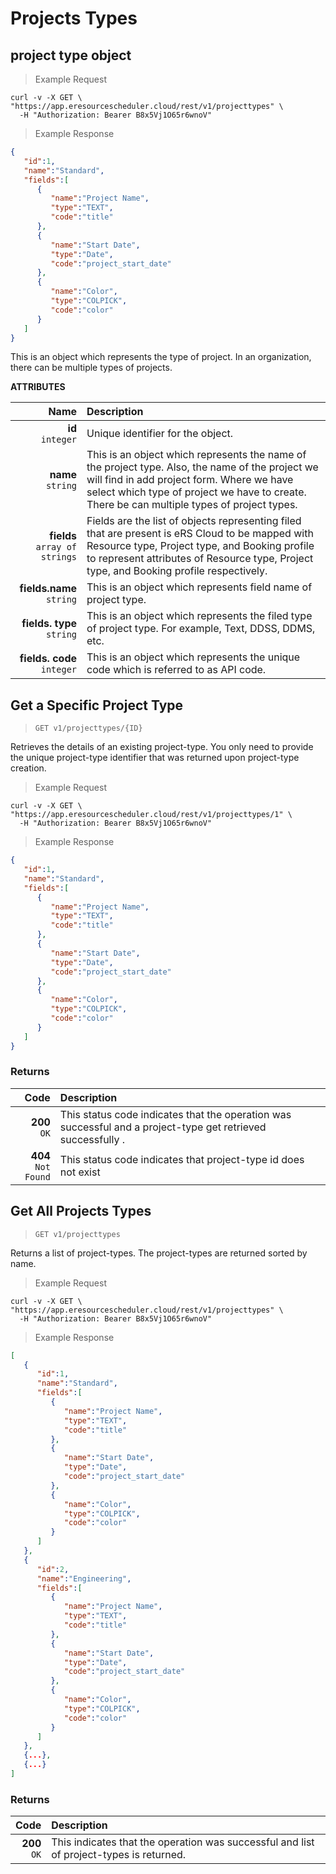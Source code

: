 # Projects Types

##  project type object

> Example Request

```shell
curl -v -X GET \
"https://app.eresourcescheduler.cloud/rest/v1/projecttypes" \
  -H "Authorization: Bearer B8x5Vj1O65r6wnoV"
```

> Example Response 
 
```json
{
   "id":1,
   "name":"Standard",
   "fields":[
      {
         "name":"Project Name",
         "type":"TEXT",
         "code":"title"
      },
      {
         "name":"Start Date",
         "type":"Date",
         "code":"project_start_date"
      },
      {
         "name":"Color",
         "type":"COLPICK",
         "code":"color"
      }
   ]
}
```

    
 This is an object which represents the type of project. In an organization, there can be multiple types of projects. 

<span class="optional"><b>ATTRIBUTES</b></span>

Name | Description
| ---:  |  :----   |
**id**  <br><span class="optional">`integer`</span> | Unique identifier for the object.
**name** <br><span class="optional">`string`</span> | This is an object which represents the name of the project type. Also, the name of the project we will find in add project form. Where we have select which type of project we have to create. There be can multiple types of project types.
**fields** <br><span class="optional">`array of strings`</span>  | Fields are the list of objects representing filed that are present is eRS Cloud to be mapped with Resource type, Project type, and Booking profile to represent attributes of  Resource type, Project type, and Booking profile respectively.
**fields.name** <br><span class="optional">`string`</span> | This is an object which represents field name of project type.
**fields. type** <br><span class="optional">`string`</span> |  This is an object which represents the filed type of project type. For example, Text, DDSS, DDMS, etc.
**fields. code**  <br><span class="optional">`integer`</span> | This is an object which represents the unique code which is referred to as API code.




## Get a Specific Project Type

>  `GET v1/projecttypes/{ID}`

Retrieves the details of an existing project-type. You only need to  provide the unique project-type identifier that was returned upon project-type creation.

>Example Request

```shell
curl -v -X GET \
"https://app.eresourcescheduler.cloud/rest/v1/projecttypes/1" \
  -H "Authorization: Bearer B8x5Vj1O65r6wnoV"

```

> Example Response

```json
{
   "id":1,
   "name":"Standard",
   "fields":[
      {
         "name":"Project Name",
         "type":"TEXT",
         "code":"title"
      },
      {
         "name":"Start Date",
         "type":"Date",
         "code":"project_start_date"
      },
      {
         "name":"Color",
         "type":"COLPICK",
         "code":"color"
      }
   ]
}
```

### Returns

| Code      | Description | 
| ---:        |    :----   | 
| **200** <br> <span class = "success">`OK`</span>     | This status code indicates that the operation was successful and a project-type  get retrieved successfully .  |
|  **404** <br><span class = "error">`Not Found`</span> |This status code indicates that project-type id does not exist|


## Get All Projects Types

>  `GET v1/projecttypes`

Returns a list of project-types. The project-types are returned sorted by name.

> Example Request

```shell
curl -v -X GET \
"https://app.eresourcescheduler.cloud/rest/v1/projecttypes" \
  -H "Authorization: Bearer B8x5Vj1O65r6wnoV"
```

>Example Response

```json
[
   {
      "id":1,
      "name":"Standard",
      "fields":[
         {
            "name":"Project Name",
            "type":"TEXT",
            "code":"title"
         },
         {
            "name":"Start Date",
            "type":"Date",
            "code":"project_start_date"
         },
         {
            "name":"Color",
            "type":"COLPICK",
            "code":"color"
         }
      ]
   },
   {
      "id":2,
      "name":"Engineering",
      "fields":[
         {
            "name":"Project Name",
            "type":"TEXT",
            "code":"title"
         },
         {
            "name":"Start Date",
            "type":"Date",
            "code":"project_start_date"
         },
         {
            "name":"Color",
            "type":"COLPICK",
            "code":"color"
         }
      ]
   },
   {...},
   {...}
]
```


### Returns

| Code      | Description | 
| ---:        |    :----   | 
| **200** <br> <span class = "success">`OK`</span>      |  This indicates that the operation was successful and  list of project-types is returned.  |
